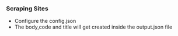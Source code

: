 ### Scraping Sites
* Configure the config.json
* The body,code and title will get created inside the output.json file